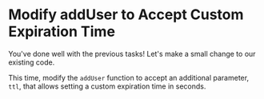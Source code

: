 # Modify addUser to Accept Custom Expiration Time

You've done well with the previous tasks! Let's make a small change to our existing code.

This time, modify the `addUser` function to accept an additional parameter, `ttl`, that allows setting a custom expiration time in seconds.